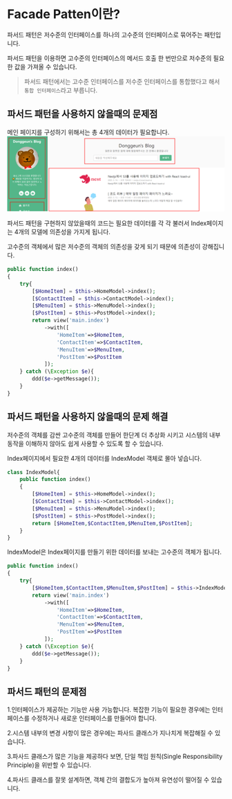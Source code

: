 # Facade Patten이란?

파서드 패턴은 저수준의 인터페이스를 하나의 고수준의 인터페이스로 묶어주는 패턴입니다.

파서드 패턴을 이용하면 고수준의 인터페이스의 메서드 호출 한 번만으로 저수준의 필요한 값을 가져올 수 있습니다.

> 파서드 패턴에서는 고수준 인터페이스를 저수준 인터페이스를 통합했다고 해서 `통합 인터페이스`라고 부릅니다.

## 파서드 패턴을 사용하지 않을때의 문제점

메인 페이지를 구성하기 위해서는 총 4개의 데이터가 필요합니다.
![](/study/assets/content_codereview_mvc.png)

파서드 패턴을 구현하지 않았을때의 코드는 필요한 데이터를 각 각 불러서 Index페이지는 4개의 모델에 의존성을 가지게 됩니다.

고수준의 객체에서 많은 저수준의 객체의 의존성을 갖게 되기 때문에 의존성이 강해집니다.

```php
public function index()
{
    try{
        [$HomeItem] = $this->HomeModel->index();
        [$ContactItem] = $this->ContactModel->index();
        [$MenuItem] = $this->MenuModel->index();
        [$PostItem] = $this->PostModel->index();
        return view('main.index')
            ->with([
                'HomeItem'=>$HomeItem,
                'ContactItem'=>$ContactItem,
                'MenuItem'=>$MenuItem,
                'PostItem'=>$PostItem
            ]);
    } catch (\Exception $e){
        ddd($e->getMessage());
    }
}
```

## 파서드 패턴을 사용하지 않을때의 문제 해결

저수준의 객체를 감싼 고수준의 객체를 만들어 한단계 더 추상화 시키고 시스템의 내부 동작을 이해하지 않아도 쉽게 사용할 수 있도록 할 수 있습니다.

Index페이지에서 필요한 4개의 데이터를 IndexModel 객체로 몰아 넣습니다.

```php
class IndexModel{
    public function index()
    {
        [$HomeItem] = $this->HomeModel->index();
        [$ContactItem] = $this->ContactModel->index();
        [$MenuItem] = $this->MenuModel->index();
        [$PostItem] = $this->PostModel->index();
        return [$HomeItem,$ContactItem,$MenuItem,$PostItem];
    }
}
```

IndexModel은 Index페이지를 만들기 위한 데이터를 보내는 고수준의 객체가 됩니다.

```php
public function index()
{
    try{
        [$HomeItem,$ContactItem,$MenuItem,$PostItem] = $this->IndexModel->index();
        return view('main.index')
            ->with([
                'HomeItem'=>$HomeItem,
                'ContactItem'=>$ContactItem,
                'MenuItem'=>$MenuItem,
                'PostItem'=>$PostItem
            ]);
    } catch (\Exception $e){
        ddd($e->getMessage());
    }
}
```

## 파서드 패턴의 문제점

1.인터페이스가 제공하는 기능만 사용 가능합니다. 복잡한 기능이 필요한 경우에는 인터페이스를 수정하거나 새로운 인터페이스를 만들어야 합니다.

2.시스템 내부의 변경 사항이 많은 경우에는 파사드 클래스가 지나치게 복잡해질 수 있습니다.

3.파사드 클래스가 많은 기능을 제공하다 보면, 단일 책임 원칙(Single Responsibility Principle)을 위반할 수 있습니다.

4.파사드 클래스를 잘못 설계하면, 객체 간의 결합도가 높아져 유연성이 떨어질 수 있습니다.
